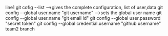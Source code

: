 line1
git cofig --list -->gives the complete configuration, list of user,data
git config --global user.name "git username" -->sets the global user name
git config --global user.name "git email Id"
git config --global user.password "secret token"
git config --global credential.username "github username"
team2 branch